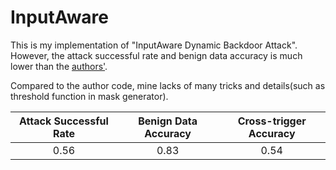 # InputAware  

This is my implementation of "InputAware Dynamic Backdoor Attack". However, 
the attack successful rate and benign data accuracy is much lower than the [authors'](https://github.com/VinAIResearch/input-aware-backdoor-attack-release).


Compared to the author code, mine lacks of many tricks and details(such as threshold function in mask generator). 



| Attack Successful Rate | Benign Data Accuracy | Cross-trigger Accuracy |
|:----:|:----:|:----:|
| 0.56 | 0.83 | 0.54 |



